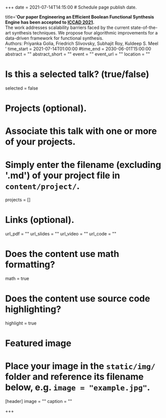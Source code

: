 +++
date = 2021-07-14T14:15:00  # Schedule page publish date.

title='<b>Our paper Engineering an Efficient Boolean Functional Synthesis Engine has been accepted to <a href="https://www.iccad.com/index.php">ICCAD 2021</a>.</b> <br> The work addresses scalability barriers faced by the current state-of-the-art synthesis techniques. We propose four algorithmic improvements for a data-driven framework for functional synthesis.<br> Authors:  Priyanka Golia, Friedrich Slivovsky, Subhajit Roy, Kuldeep S. Meel<br> '
time_start = 2021-07-14T01:00:00
#time_end = 2030-06-01T15:00:00
abstract = ""
abstract_short = ""
event = ""
event_url = ""
location = ""

# Is this a selected talk? (true/false)
selected = false

# Projects (optional).
#   Associate this talk with one or more of your projects.
#   Simply enter the filename (excluding '.md') of your project file in `content/project/`.
projects = []

# Links (optional).
url_pdf = ""
url_slides = ""
url_video = ""
url_code = ""

# Does the content use math formatting?
math = true

# Does the content use source code highlighting?
highlight = true

# Featured image
# Place your image in the `static/img/` folder and reference its filename below, e.g. `image = "example.jpg"`.
[header]
image = ""
caption = ""

+++

